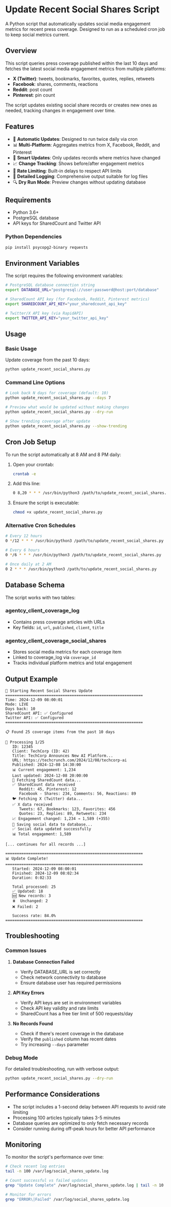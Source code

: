 # Update Recent Social Shares Script

A Python script that automatically updates social media engagement metrics for recent press coverage. Designed to run as a scheduled cron job to keep social metrics current.

## Overview

This script queries press coverage published within the last 10 days and fetches the latest social media engagement metrics from multiple platforms:
- **X (Twitter)**: tweets, bookmarks, favorites, quotes, replies, retweets
- **Facebook**: shares, comments, reactions
- **Reddit**: post count
- **Pinterest**: pin count

The script updates existing social share records or creates new ones as needed, tracking changes in engagement over time.

## Features

- 🔄 **Automatic Updates**: Designed to run twice daily via cron
- 📊 **Multi-Platform**: Aggregates metrics from X, Facebook, Reddit, and Pinterest
- 🎯 **Smart Updates**: Only updates records where metrics have changed
- 📈 **Change Tracking**: Shows before/after engagement metrics
- 🚦 **Rate Limiting**: Built-in delays to respect API limits
- 📝 **Detailed Logging**: Comprehensive output suitable for log files
- 🔍 **Dry Run Mode**: Preview changes without updating database

## Requirements

- Python 3.6+
- PostgreSQL database
- API keys for SharedCount and Twitter API

### Python Dependencies

```bash
pip install psycopg2-binary requests
```

## Environment Variables

The script requires the following environment variables:

```bash
# PostgreSQL database connection string
export DATABASE_URL="postgresql://user:password@host:port/database"

# SharedCount API key (for Facebook, Reddit, Pinterest metrics)
export SHAREDCOUNT_API_KEY="your_sharedcount_api_key"

# Twitter/X API key (via RapidAPI)
export TWITTER_API_KEY="your_twitter_api_key"
```

## Usage

### Basic Usage

Update coverage from the past 10 days:
```bash
python update_recent_social_shares.py
```

### Command Line Options

```bash
# Look back N days for coverage (default: 10)
python update_recent_social_shares.py --days 7

# Preview what would be updated without making changes
python update_recent_social_shares.py --dry-run

# Show trending coverage after update
python update_recent_social_shares.py --show-trending
```

## Cron Job Setup

To run the script automatically at 8 AM and 8 PM daily:

1. Open your crontab:
   ```bash
   crontab -e
   ```

2. Add this line:
   ```bash
   0 8,20 * * * /usr/bin/python3 /path/to/update_recent_social_shares.py >> /var/log/social_shares_update.log 2>&1
   ```

3. Ensure the script is executable:
   ```bash
   chmod +x update_recent_social_shares.py
   ```

### Alternative Cron Schedules

```bash
# Every 12 hours
0 */12 * * * /usr/bin/python3 /path/to/update_recent_social_shares.py

# Every 6 hours
0 */6 * * * /usr/bin/python3 /path/to/update_recent_social_shares.py

# Once daily at 2 AM
0 2 * * * /usr/bin/python3 /path/to/update_recent_social_shares.py
```

## Database Schema

The script works with two tables:

### agentcy_client_coverage_log
- Contains press coverage articles with URLs
- Key fields: `id`, `url`, `published`, `client`, `title`

### agentcy_client_coverage_social_shares
- Stores social media metrics for each coverage item
- Linked to coverage_log via `coverage_id`
- Tracks individual platform metrics and total engagement

## Output Example

```
🚀 Starting Recent Social Shares Update
============================================================
Time: 2024-12-09 08:00:01
Mode: LIVE
Days back: 10
SharedCount API: ✅ Configured
Twitter API: ✅ Configured
============================================================

📋 Found 25 coverage items from the past 10 days

🔄 Processing 1/25
   ID: 12345
   Client: TechCorp (ID: 42)
   Title: TechCorp Announces New AI Platform...
   URL: https://techcrunch.com/2024/12/08/techcorp-ai
   Published: 2024-12-08 14:30:00
   📊 Current engagement: 1,234
   Last updated: 2024-12-08 20:00:00
   📱 Fetching SharedCount data...
   ✅ SharedCount data received
      Reddit: 45, Pinterest: 12
      Facebook - Shares: 234, Comments: 56, Reactions: 89
   🐦 Fetching X (Twitter) data...
   ✅ X data received
      Tweets: 67, Bookmarks: 123, Favorites: 456
      Quotes: 23, Replies: 89, Retweets: 234
   📈 Engagement changed: 1,234 → 1,589 (+355)
   💾 Saving social data to database...
   ✅ Social data updated successfully
   📊 Total engagement: 1,589

[... continues for all records ...]

============================================================
📊 Update Complete!
============================================================
   Started: 2024-12-09 08:00:01
   Finished: 2024-12-09 08:02:34
   Duration: 0:02:33

   Total processed: 25
   ✅ Updated: 18
   🆕 New records: 3
   ⏸️  Unchanged: 2
   ❌ Failed: 2

   Success rate: 84.0%
============================================================
```

## Troubleshooting

### Common Issues

1. **Database Connection Failed**
   - Verify DATABASE_URL is set correctly
   - Check network connectivity to database
   - Ensure database user has required permissions

2. **API Key Errors**
   - Verify API keys are set in environment variables
   - Check API key validity and rate limits
   - SharedCount has a free tier limit of 500 requests/day

3. **No Records Found**
   - Check if there's recent coverage in the database
   - Verify the `published` column has recent dates
   - Try increasing `--days` parameter

### Debug Mode

For detailed troubleshooting, run with verbose output:
```bash
python update_recent_social_shares.py --dry-run
```

## Performance Considerations

- The script includes a 1-second delay between API requests to avoid rate limiting
- Processing 100 articles typically takes 3-5 minutes
- Database queries are optimized to only fetch necessary records
- Consider running during off-peak hours for better API performance

## Monitoring

To monitor the script's performance over time:

```bash
# Check recent log entries
tail -n 100 /var/log/social_shares_update.log

# Count successful vs failed updates
grep "Update Complete" /var/log/social_shares_update.log | tail -n 10

# Monitor for errors
grep "ERROR\|Failed" /var/log/social_shares_update.log
```
